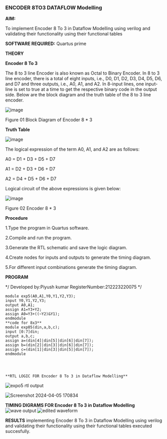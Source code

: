 ### ENCODER 8TO3 DATAFLOW Modelling

**AIM:**

To implement  Encoder 8 To 3 in Dataflow Modelling using verilog and validating their functionality using their functional tables

**SOFTWARE REQUIRED:** Quartus prime

**THEORY**

**Encoder 8 To 3**

The 8 to 3 line Encoder is also known as Octal to Binary Encoder. In 8 to 3 line encoder, there is a total of eight inputs, i.e., D0, D1, D2, D3, D4, D5, D6, and D7 and three outputs, i.e., A0, A1, and A2. In 8-input lines, one input-line is set to true at a time to get the respective binary code in the output side. Below are the block diagram and the truth table of the 8 to 3 line encoder.

![image](https://github.com/naavaneetha/ENCODER8TO3DATAFLOW/assets/154305477/0bc242c1-eb9e-4c47-afe5-30428470efc3)

Figure 01  Block Diagram of Encoder 8 * 3

**Truth Table**

![image](https://github.com/naavaneetha/ENCODER8TO3DATAFLOW/assets/154305477/35496b14-ae6e-4cd1-9abd-d6736b576575)

The logical expression of the term A0, A1, and A2 are as follows:

A0 = D1 + D3 + D5 + D7

A1 = D2 + D3 + D6 + D7

A2 = D4 + D5 + D6 + D7

Logical circuit of the above expressions is given below:

![image](https://github.com/naavaneetha/ENCODER8TO3DATAFLOW/assets/154305477/95acaee6-c873-4c75-89eb-ef09fb158053)

Figure 02  Encoder 8 * 3

**Procedure**

1.Type the program in Quartus software.

2.Compile and run the program.

3.Generate the RTL schematic and save the logic diagram.

4.Create nodes for inputs and outputs to generate the timing diagram.

5.For different input combinations generate the timing diagram.

**PROGRAM**

*/
Developed by:Piyush kumar
RegisterNumber:212223220075
*/
```
module exp5(A0,A1,Y0,Y1,Y2,Y3);
input Y0,Y1,Y2,Y3;
output A0,A1;
assign A1=Y3+Y2;
assign A0=Y3+((~Y2)&Y1);
endmodule
**code for 8x3**
module exp05(din,a,b,c);
input [0:7]din;
output a,b,c;
assign a=(din[4]|din[5]|din[6]|din[7]);
assign b=(din[2]|din[3]|din[6]|din[7]);
assign c=(din[1]|din[3]|din[5]|din[7]);
endmodule




**RTL LOGIC FOR Encoder 8 To 3 in Dataflow Modelling**
```
![expo5 rtl output](https://github.com/H515piyush/ENCODER8TO3DATAFLOW/assets/147472999/c0a7c02b-5194-4ceb-a696-c8215464cd21)

![Screenshot 2024-04-05 170834](https://github.com/H515piyush/ENCODER8TO3DATAFLOW/assets/147472999/278060c1-62f1-4357-be50-e85aca6a7c57)


**TIMING DIGRAMS FOR Encoder 8 To 3 in Dataflow Modelling**
![wave output](https://github.com/H515piyush/ENCODER8TO3DATAFLOW/assets/147472999/c29a2b9b-3a24-4bb3-b6af-ac10047f992b)
![edited waveform](https://github.com/H515piyush/ENCODER8TO3DATAFLOW/assets/147472999/f4d0160b-a2c1-45ff-9bae-a8474e6491f0)

**RESULTS**
implementing Encoder 8 To 3 in Dataflow Modelling using verilog and validating their functionality using their functional tables executed succesfully.




